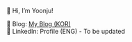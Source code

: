 👋 Hi, I’m Yoonju!

🌟 Blog: [My Blog (KOR)](//)\
🌟 LinkedIn: Profile (ENG) - To be updated

<!---
yjecho/yjecho is a ✨ special ✨ repository because its `README.md` (this file) appears on your GitHub profile.
You can click the Preview link to take a look at your changes.
--->
